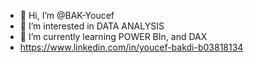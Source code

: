 - 👋 Hi, I’m @BAK-Youcef
- 👀 I’m interested in DATA ANALYSIS
- 🌱 I’m currently learning POWER BIn, and DAX
- https://www.linkedin.com/in/youcef-bakdi-b03818134

